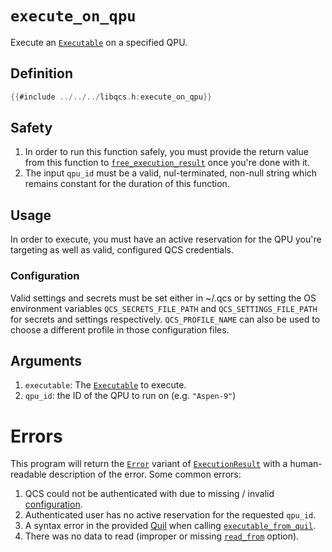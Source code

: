 # `execute_on_qpu`

Execute an [`Executable`] on a specified QPU.

## Definition
```c
{{#include ../../../libqcs.h:execute_on_qpu}}
```

## Safety

1. In order to run this function safely, you must provide the return value from this function to [`free_execution_result`] once you're done with it. 
2. The input `qpu_id` must be a valid, nul-terminated, non-null string which remains constant for the duration of this function.

## Usage

In order to execute, you must have an active reservation for the QPU you're targeting as well as valid, configured QCS credentials.

### Configuration

Valid settings and secrets must be set either in ~/.qcs or by setting the OS environment variables `QCS_SECRETS_FILE_PATH` and `QCS_SETTINGS_FILE_PATH` for secrets and settings respectively. `QCS_PROFILE_NAME` can also be used to choose a different profile in those configuration files.

## Arguments

1. `executable`: The [`Executable`] to execute.
4. `qpu_id`: the ID of the QPU to run on (e.g. `"Aspen-9"`)

# Errors

This program will return the [`Error`] variant of [`ExecutionResult`] with a human-readable description of the error. Some common errors:

1. QCS could not be authenticated with due to missing / invalid [configuration].
2. Authenticated user has no active reservation for the requested `qpu_id`.
3. A syntax error in the provided [Quil] when calling [`executable_from_quil`].
4. There was no data to read (improper or missing [`read_from`] option).

[`Executable`]: executable.md
[`free_execution_result`]: free_execution_result.md
[`ExecutionResult`]: execution_result.md
[`Error`]: execution_result.md#error
[configuration]: #configuration
[`executable_from_quil`]: executable_from_quil.md
[Quil]: https://github.com/quil-lang/quil
[`read_from`]: read_from.md
